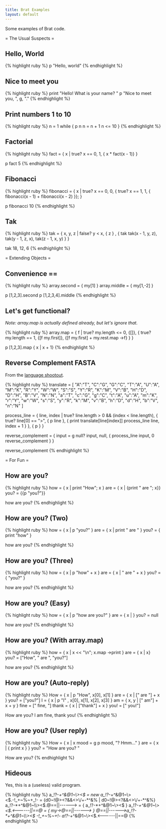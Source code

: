 ```yaml
---
title: Brat Examples
layout: default
---
```


Some examples of Brat code.

= The Usual Suspects =

## Hello, World 

{% highlight ruby %}
p "Hello, world"
{% endhighlight %}

## Nice to meet you 

{% highlight ruby %}
print "Hello! What is your name? "
p "Nice to meet you, ", g, "."
{% endhighlight %}

## Print numbers 1 to 10 

{% highlight ruby %}
n = 1
while {
        p n
        n = n + 1
        n <= 10
}
{% endhighlight %}
## Factorial 

{% highlight ruby %}
fact = { x |
        true? x == 0, 1, { x * fact(x - 1)}
}

p fact 5
{% endhighlight %}

## Fibonacci 

{% highlight ruby %}
fibonacci = { x |
        true? x == 0,
                0,
                { true? x == 1,
                        1,
                        { fibonacci(x - 1) + fibonacci(x - 2) }};
}

p fibonacci 10
{% endhighlight %}

## Tak 

{% highlight ruby %}
tak = { x, y, z | 
          false? y < x, 
                 { z } , 
                 { tak tak(x - 1, y, z), tak(y - 1, z, x), tak(z - 1, x, y) } 
}

tak 18, 12, 6
{% endhighlight %}

= Extending Objects =

## Convenience == 

{% highlight ruby %}
array.second = { my[1] }
array.middle = { my[1,-2] }

p [1,2,3].second
p [1,2,3,4].middle
{% endhighlight %}

## Let's get functional? 

_Note: array.map is actually defined already, but let's ignore that._

{% highlight ruby %}
array.map = { f |
        true? my.length <= 0,
                {[]},
                { true? my.length == 1, {[f my.first]}, {[f my.first] + my.rest.map ->f} }
}

p [1,2,3].map { x | x + 1}
{% endhighlight %}

## Reverse Complement FASTA 

From the [language shootout](http://shootout.alioth.debian.org/u32q/benchmark.php?test=revcomp&lang=all).

{% highlight ruby %}
translate = [
"A":"T", "C":"G", "G":"C", "T":"A", "U":"A", "M":"K", "R":"Y", "W":"W", "S":"S", "Y":"R", 
"K":"M", "V":"B", "H":"D", "D":"H", "B":"V", "N":"N", "a":"T", "c":"G", "g":"C", "t":"A", 
"u":"A", "m":"K", "r":"Y", "w":"W", "s":"S", "y":"R", "k":"M", "v":"B", "h":"D", "d":"H", 
"b":"V", "n":"N"
]

process_line = { line, index |
        true? line.length > 0 && (index < line.length),
                {
                true? line[0] == ">",
                        { p line },
                        { print translate[line[index]]
                          process_line line, index + 1 }
                },
                { p }
}

reverse_complement = {
        input = g
        null? input,
                null,
                { process_line input, 0
                  reverse_complement }
}

reverse_complement
{% endhighlight %}

= For Fun =

## How are you? 

{% highlight ruby %}
how = { x | print "How"; x }
are = { x | {print " are "; x}}
you? = {{p "you?"}}

how are you?
{% endhighlight %}

## How are you? (Two) 

{% highlight ruby %}
how = { x | p "you?" }
are = { x | print " are " }
you? = { print "how" }

how are you?
{% endhighlight %}

## How are you? (Three) 

{% highlight ruby %}
how = { x | p "how" + x }
are = { x | " are " + x }
you? = { "you?" }

how are you?
{% endhighlight %}

## How are you? (Easy) 

{% highlight ruby %}
how = { x | p "how are you?" }
are = { x | }
you? = null

how are you?
{% endhighlight %}

## How are you? (With array.map) 

{% highlight ruby %}
how = { x | x << "\n"; x.map ->print }
are = { x | x}
you? = ["How", " are ", "you?"]

how are you?
{% endhighlight %}

## How are you? (Auto-reply) 

{% highlight ruby %}
How = { x | p "How", x[0], x[1] }
are = { x | [" are "] + x }
you? = ["you?"]
I = { x | p "I" , x[0], x[1], x[2], x[3] }
am = { x, y | [" am"] + x + y }
fine = [" fine, "]
thank = { x | ["thank"] + x }
you! = [" you!"]

How are you?
I am fine, thank you!
{% endhighlight %}

## How are you? (User reply) 

{% highlight ruby %}
How = { x |
        x
        mood = g
        p mood, "? Hmm..."
}
are = { x | { print x } }
you? = "How are you? "

How are you?
{% endhighlight %}
## Hideous 

Yes, this is a (useless) valid program.

{% highlight ruby %}
a_!?-*+^&@1~\\><$ = new
a_!?-*+^&@1~\\><$.-!_+~%~+_!- = {d0~!@><?&&<>\/+-*^&% | d0~!@><?&&<>\/+-*^&%}
a_!?-*+^&@1~\\><$.@==||------> = { a_!?-*+^&@1~\\><$ }
a_!?-*+^&@1~\\><$.<------||==@ = { my->@==||------> }
@==||------>a_!?-*+^&@1~\\><$ -!_+~%~+_!- a_!?-*+^&@1~\\><$.<------||==@
{% endhighlight %}

